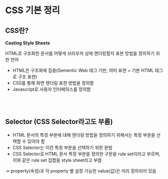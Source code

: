 # CSS 기본 정리

## CSS란?

**Casting Style Sheets**

HTML로 구조화한 문서를 어떻게 브라우저 상에 렌더링할지 표현 방법을 정의하기 위한 언어

- HTML은 구조화에 집중(Sementic Web 태그 기반, 의미 표현 + 기본 HTML 태그로 구조 표현)
- CSS를 통해 화면 렌더링 표현 방법을 정의함
- Javascript로 사용자 인터페의스를 정의함

<br>
<br>

## Selector (CSS Selector라고도 부름)

- HTML 문서의 특정 부분에 대해 렌더링 방법을 정의하기 위해서는 특정 부분을 선택할 수 있어야 함
- CSS Selector는 이런 특정 부분을 선택하기 위한 문법
- CSS Selector로 HTML 문서 특정 부분을 정의한 구문을 rule set이라고 부르며, 이와 같은 rule set 집합을 style sheet라고 부름

→ property(속성)과 각 property 별 설정 가능한 value(값)은 미리 정의되어 있음